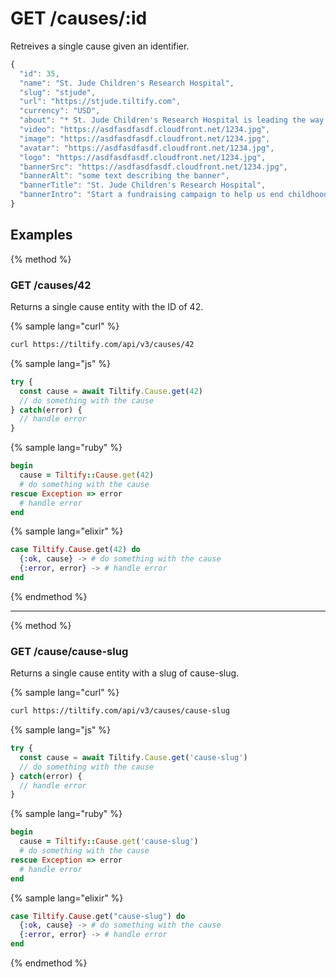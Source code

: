 # GET /causes/:id

Retreives a single cause given an identifier.

```js
{
  "id": 35,
  "name": "St. Jude Children's Research Hospital",
  "slug": "stjude",
  "url": "https://stjude.tiltify.com",
  "currency": "USD",
  "about": "* St. Jude Children's Research Hospital is leading the way the\nworld understands, treats and defeats childhood cancer and other\nlife-threatening diseases.  \n* Your support helps ensure that families never receive a bill\nfrom St. Jude for treatment, travel, housing or food -- because all a family\nshould worry about is helping their child live.  \n* St. Jude has helped push the childhood cancer survival rate\nfrom less than 20% when we opened to 80% today. We won't stop until no child\ndies from cancer.",
  "video": "https://asdfasdfasdf.cloudfront.net/1234.jpg",
  "image": "https://asdfasdfasdf.cloudfront.net/1234.jpg",
  "avatar": "https://asdfasdfasdf.cloudfront.net/1234.jpg",
  "logo": "https://asdfasdfasdf.cloudfront.net/1234.jpg",
  "bannerSrc": "https://asdfasdfasdf.cloudfront.net/1234.jpg",
  "bannerAlt": "some text describing the banner",
  "bannerTitle": "St. Jude Children's Research Hospital",
  "bannerIntro": "Start a fundraising campaign to help us end childhood cancer."
}
```

## Examples

{% method %}
### GET /causes/42
Returns a single cause entity with the ID of 42.

{% sample lang="curl" %}
```bash
curl https://tiltify.com/api/v3/causes/42
```

{% sample lang="js" %}
```js
try {
  const cause = await Tiltify.Cause.get(42)
  // do something with the cause
} catch(error) {
  // handle error
}
```

{% sample lang="ruby" %}
```ruby
begin
  cause = Tiltify::Cause.get(42)
  # do something with the cause
rescue Exception => error
  # handle error
end
```

{% sample lang="elixir" %}
```elixir
case Tiltify.Cause.get(42) do
  {:ok, cause} -> # do something with the cause
  {:error, error} -> # handle error
end
```

{% endmethod %}

---

{% method %}
### GET /cause/cause-slug
Returns a single cause entity with a slug of cause-slug.

{% sample lang="curl" %}
```bash
curl https://tiltify.com/api/v3/causes/cause-slug
```

{% sample lang="js" %}
```js
try {
  const cause = await Tiltify.Cause.get('cause-slug')
  // do something with the cause
} catch(error) {
  // handle error
}
```

{% sample lang="ruby" %}
```ruby
begin
  cause = Tiltify::Cause.get('cause-slug')
  # do something with the cause
rescue Exception => error
  # handle error
end
```

{% sample lang="elixir" %}
```elixir
case Tiltify.Cause.get("cause-slug") do
  {:ok, cause} -> # do something with the cause
  {:error, error} -> # handle error
end
```

{% endmethod %}

